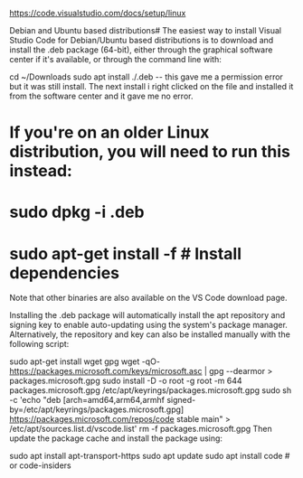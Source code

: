 https://code.visualstudio.com/docs/setup/linux

Debian and Ubuntu based distributions#
The easiest way to install Visual Studio Code for Debian/Ubuntu based distributions is to download and install the .deb package (64-bit), either through the graphical software center if it's available, or through the command line with:

cd ~/Downloads
sudo apt install ./<file>.deb -- this gave me a permission error
but it was still install. The next install i right clicked on the file and installed it from the software center and it gave me no error.

# If you're on an older Linux distribution, you will need to run this instead:
# sudo dpkg -i <file>.deb
# sudo apt-get install -f # Install dependencies
Note that other binaries are also available on the VS Code download page.

Installing the .deb package will automatically install the apt repository and signing key to enable auto-updating using the system's package manager. Alternatively, the repository and key can also be installed manually with the following script:

sudo apt-get install wget gpg
wget -qO- https://packages.microsoft.com/keys/microsoft.asc | gpg --dearmor > packages.microsoft.gpg
sudo install -D -o root -g root -m 644 packages.microsoft.gpg /etc/apt/keyrings/packages.microsoft.gpg
sudo sh -c 'echo "deb [arch=amd64,arm64,armhf signed-by=/etc/apt/keyrings/packages.microsoft.gpg] https://packages.microsoft.com/repos/code stable main" > /etc/apt/sources.list.d/vscode.list'
rm -f packages.microsoft.gpg
Then update the package cache and install the package using:

sudo apt install apt-transport-https
sudo apt update
sudo apt install code # or code-insiders
